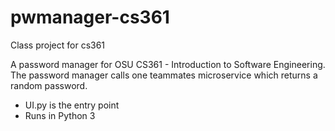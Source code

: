 # pwmanager-cs361
Class project for cs361

A password manager for OSU CS361 - Introduction to Software Engineering. The password manager calls one teammates microservice which returns
a random password.

- UI.py is the entry point 
- Runs in Python 3
